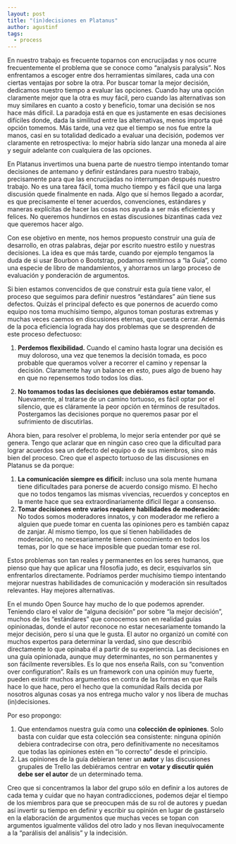 ```yaml
---
layout: post
title: "(in)decisiones en Platanus"
author: agustinf
tags:
  - process
---
```


En nuestro trabajo es frecuente toparnos con encrucijadas y nos ocurre frecuentemente el problema que se conoce como “analysis paralysis”. Nos enfrentamos a escoger entre dos herramientas similares, cada una con ciertas ventajas por sobre la otra. Por buscar tomar la mejor decisión, dedicamos nuestro tiempo a evaluar las opciones. Cuando hay una opción claramente mejor que la otra es muy fácil, pero cuando las alternativas son muy similares en cuanto a costo y beneficio, tomar una decisión se nos hace más dificil. La paradoja está en que es justamente en esas decisiones difíciles donde, dada la similitud entre las alternativas, menos importa qué opción tomemos. Más tarde, una vez que el tiempo se nos fue entre la manos, casi en su totalidad dedicado a evaluar una decisión, podemos ver claramente en retrospectiva: lo mejor habría sido lanzar una moneda al aire y seguir adelante con cualquiera de las opciones.

En Platanus invertimos una buena parte de nuestro tiempo intentando tomar decisiones de antemano y definir estándares para nuestro trabajo, precisamente para que las encrucijadas no interrumpan después nuestro trabajo. No es una tarea fácil, toma mucho tiempo y es fácil que una larga discusión quede finalmente en nada. Algo que sí hemos llegado a acordar, es que precisamente el tener acuerdos, convenciones, estándares y maneras explícitas de hacer las cosas nos ayuda a ser más eficientes y felices. No queremos hundirnos en estas discusiones bizantinas cada vez que queremos hacer algo.

Con ese objetivo en mente, nos hemos propuesto construir una guía de desarrollo, en otras palabras, dejar por escrito nuestro estilo y nuestras decisiones. La idea es que más tarde, cuando por ejemplo tengamos la duda de si usar Bourbon o Bootstrap, podamos remitirnos a “la Guia”, como una especie de libro de mandamientos, y ahorrarnos un largo proceso de evaluación y ponderación de argumentos.

Si bien estamos convencidos de que construir esta guía tiene valor, el proceso que seguimos para definir nuestros “estándares” aún tiene sus defectos. Quizás el principal defecto es que ponernos de acuerdo como equipo nos toma muchísimo tiempo, algunos toman posturas extremas y muchas veces caemos en discusiones eternas, que cuesta cerrar. Además de la poca eficiencia lograda hay dos problemas que se desprenden de este proceso defectuoso:

1. **Perdemos flexibilidad.** Cuando el camino hasta lograr una decisión es muy doloroso, una vez que tenemos la decisión tomada, es poco probable que queramos volver a recorrer el camino y repensar la decisión. Claramente hay un balance en esto, pues algo de bueno hay en que no repensemos todo todos los días.

2. **No tomamos todas las decisiones que debiéramos estar tomando.** Nuevamente, al tratarse de un camino tortuoso, es fácil optar por el silencio, que es cláramente la peor opción en términos de resultados. Postergamos las decisiones porque no queremos pasar por el sufrimiento de discutirlas.

Ahora bien, para resolver el problema, lo mejor sería entender por qué se genera. Tengo que aclarar que en ningún caso creo que la dificultad para lograr acuerdos sea un defecto del equipo o de sus miembros, sino más bien del proceso. Creo que el aspecto tortuoso de las discusiones en Platanus se da porque:

1. **La comunicación siempre es dificil:** incluso una sola mente humana tiene dificultades para ponerse de acuerdo consigo mismo. El hecho que no todos tengamos las mismas vivencias, recuerdos y conceptos en la mente hace que sea extraordinariamente dificil llegar a consenso.
2. **Tomar decisiones entre varios requiere habilidades de moderación:** No todos somos moderadores innatos, y con moderador me refiero a alguien que puede tomar en cuenta las opiniones pero es también capaz de zanjar. Al mismo tiempo, los que sí tienen habilidades de moderación, no necesariamente tienen conocimiento en todos los temas, por lo que se hace imposible que puedan tomar ese rol.

Estos problemas son tan reales y permanentes en los seres humanos, que pienso que hay que aplicar una filosofía judo, es decir, esquivarlos sin enfrentarlos directamente. Podríamos perder muchísimo tiempo intentando mejorar nuestras habilidades de comunicación y moderación sin resultados relevantes. Hay mejores alternativas.

En el mundo Open Source hay mucho de lo que podemos aprender. Teniendo claro el valor de “alguna decisión” por sobre “la mejor decisión”, muchos de los “estándares” que conocemos son en realidad guías opinionadas, donde el autor reconoce no estar necesariamente tomando la mejor decisión, pero sí una que le gusta. El autor no organizó un comité con muchos expertos para determinar la verdad, sino que describió directamente lo que opinaba él a partir de su experiencia. Las decisiones en una guía opinionada, aunque muy determinantes, no son permanentes y son fácilmente reversibles. Es lo que nos enseña Rails, con su “convention over configuration”. Rails es un framework con una opinión muy fuerte, pueden existir muchos argumentos en contra de las formas en que Rails hace lo que hace, pero el hecho que la comunidad Rails decida por nosotros algunas cosas ya nos entrega mucho valor y nos libera de muchas (in)decisiones.

Por eso propongo:

1. Que entendamos nuestra guía como una **colección de opiniones**. Solo basta con cuidar que esta colección sea consistente: ninguna opinión debiera contradecirse con otra, pero definitivamente no necesitamos que todas las opiniones estén en “lo correcto” desde el principio.
2. Las opiniones de la guía debieran tener un **autor** y las discusiones grupales de Trello las debiéramos centrar en **votar y discutir quién debe ser el autor** de un determinado tema.

Creo que si concentramos la labor del grupo sólo en definir a los autores de cada tema y cuidar que no hayan contradicciones, podemos dejar el tiempo de los miembros para que se preocupen más de su rol de autores y puedan así invertir su tiempo en definir y escribir su opinión en lugar de gastárselo en la elaboración de argumentos que muchas veces se topan con argumentos igualmente válidos del otro lado y nos llevan inequívocamente a la “parálisis del análisis” y la indecisión.







